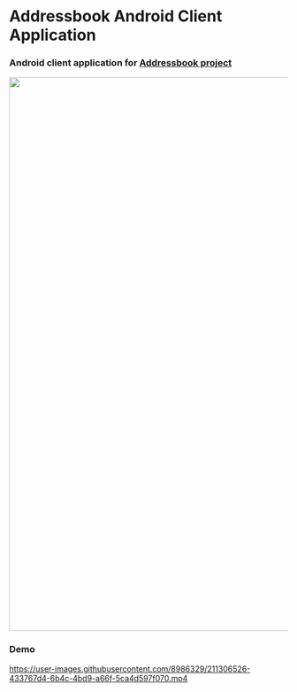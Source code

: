 # Addressbook Android Client Application

### Android client application for [Addressbook project](https://github.com/dredwardhyde/addressbook)

<img src="https://raw.githubusercontent.com/dredwardhyde/addressbook-android-app/master/screenshots/all_panels.png" width="1000"/>  

### Demo

https://user-images.githubusercontent.com/8986329/211306526-433767d4-6b4c-4bd9-a66f-5ca4d597f070.mp4

